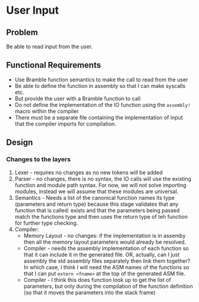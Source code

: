 # User Input
## Problem
Be able to read input from the user.

## Functional Requirements
- Use Bramble function semantics to make the call to read from the user
- Be able to define the function in assembly so that I can make syscalls etc.
- But provide the user with a Bramble function to call
- Do not define the implementation of the IO function using the `assembly!` macro
within the compiler
- There must be a separate file containing the implementation of input that the compiler
imports for compilation.

## Design
### Changes to the layers
1. Lexer - requires no changes as no new tokens will be added
2. Parser - no changes, there is no syntax, the IO calls will use the existing function
and module path syntax.  For now, we will not solve importing modules, instead we will assume
that these modules are universal.
3. Semantics - Needs a list of the canonical function names its type (parameters and return
type) because this stage validates that any function that is called: exists and that the
parameters being passed match the functions type and then uses the return type of teh function
for further type checking.
4. Compiler:
    - Memory Layout - no changes: if the implementation is in assemby then all the memory layout
parameters would already be resolved.
    - Compiler - needs the assembly implementation of each function so that it can include it in
    the generated file.  OR, actually, can I just assembly the std assembly files separately then
    link them together? In which case, I think I will need the ASM names of the functions so that
    I can put `extern <fname>` at the top of the generated ASM file.
    - Compiler - I think this does function look up to get the list of parameters, but only during
    the compilation of the function definition (so that it moves the parameters into the stack
    frame)